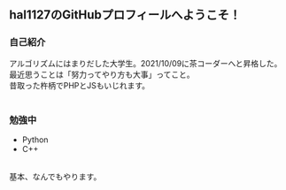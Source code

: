 ## hal1127のGitHubプロフィールへようこそ！

### 自己紹介
アルゴリズムにはまりだした大学生。2021/10/09に茶コーダーへと昇格した。<br>
最近思うことは「努力ってやり方も大事」ってこと。<br>
昔取った杵柄でPHPとJSもいじれます。<br>
<br>
### 勉強中
- Python
- C++
<br>
基本、なんでもやります。
